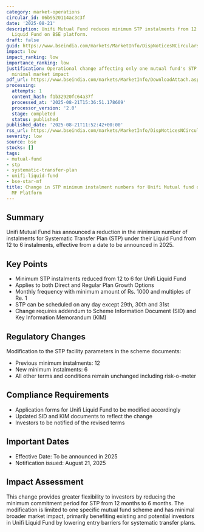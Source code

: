 ```yaml
---
category: market-operations
circular_id: 06b9520114ac3c3f
date: '2025-08-21'
description: Unifi Mutual Fund reduces minimum STP instalments from 12 to 6 for their
  Liquid Fund on BSE platform.
draft: false
guid: https://www.bseindia.com/markets/MarketInfo/DispNoticesNCirculars.aspx?Noticeid={AE0A5F6F-57B8-44CD-BE08-48F9AED80385}&noticeno=20250821-27&dt=08/21/2025&icount=27&totcount=63&flag=0
impact: low
impact_ranking: low
importance_ranking: low
justification: Operational change affecting only one mutual fund's STP facility with
  minimal market impact
pdf_url: https://www.bseindia.com/markets/MarketInfo/DownloadAttach.aspx?id=20250821-27&attachedId=db25b81b-bcc3-427b-bee2-5f37f271fae6
processing:
  attempts: 1
  content_hash: f1b32920fc64a37f
  processed_at: '2025-08-21T15:36:51.178609'
  processor_version: '2.0'
  stage: completed
  status: published
published_date: '2025-08-21T11:52:42+00:00'
rss_url: https://www.bseindia.com/markets/MarketInfo/DispNoticesNCirculars.aspx?Noticeid={AE0A5F6F-57B8-44CD-BE08-48F9AED80385}&noticeno=20250821-27&dt=08/21/2025&icount=27&totcount=63&flag=0
severity: low
source: bse
stocks: []
tags:
- mutual-fund
- stp
- systematic-transfer-plan
- unifi-liquid-fund
- bse-star-mf
title: Change in STP minimum instalment numbers for Unifi Mutual fund on BSE StAR
  MF Platform
---
```


## Summary

Unifi Mutual Fund has announced a reduction in the minimum number of instalments for Systematic Transfer Plan (STP) under their Liquid Fund from 12 to 6 instalments, effective from a date to be announced in 2025.

## Key Points

- Minimum STP instalments reduced from 12 to 6 for Unifi Liquid Fund
- Applies to both Direct and Regular Plan Growth Options
- Monthly frequency with minimum amount of Rs. 1000 and multiples of Re. 1
- STP can be scheduled on any day except 29th, 30th and 31st
- Change requires addendum to Scheme Information Document (SID) and Key Information Memorandum (KIM)

## Regulatory Changes

Modification to the STP facility parameters in the scheme documents:
- Previous minimum instalments: 12
- New minimum instalments: 6
- All other terms and conditions remain unchanged including risk-o-meter

## Compliance Requirements

- Application forms for Unifi Liquid Fund to be modified accordingly
- Updated SID and KIM documents to reflect the change
- Investors to be notified of the revised terms

## Important Dates

- Effective Date: To be announced in 2025
- Notification issued: August 21, 2025

## Impact Assessment

This change provides greater flexibility to investors by reducing the minimum commitment period for STP from 12 months to 6 months. The modification is limited to one specific mutual fund scheme and has minimal broader market impact, primarily benefiting existing and potential investors in Unifi Liquid Fund by lowering entry barriers for systematic transfer plans.